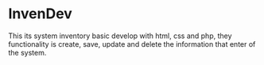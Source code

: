 # InvenDev
This its system inventory basic develop with html, css and php, they functionality is create, save, update and delete the information that  enter of the system.   
